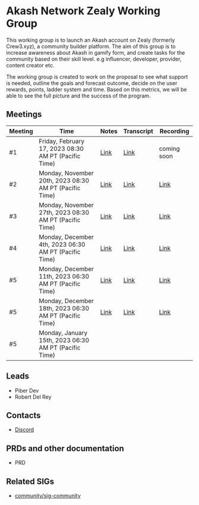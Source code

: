 # Akash Network Zealy Working Group

This working group is to launch an Akash account on Zealy (formerly Crew3.xyz), a community builder platform. The aim of this group is to increase awareness about Akash in gamify form, and create tasks for the community based on their skill level. e.g influencer, developer, provider, content creator etc. 

The working group is created to work on the proposal to see what support is needed, outline the goals and forecast outcome, decide on the user rewards, points, ladder system and time. Based on this metrics, we will be able to see the full picture and the success of the program. 
 


## Meetings

| Meeting | Time | Notes | Transcript | Recording
| --- | --- | --- | --- | --- |
| #1 | Friday, February 17, 2023 08:30 AM PT (Pacific Time)|[Link](https://github.com/akash-network/community/blob/main/wg-crew3/meetings/001-2023-02-17.md) |[Link](https://github.com/akash-network/community/blob/main/wg-crew3/meetings/001-2023-02-17.md#transcript) | coming soon
| #2 | Monday, November 20th, 2023 08:30 AM PT (Pacific Time)|[Link](https://github.com/akash-network/community/blob/main/wg-zealy/meetings/002-2023-11-20.md)|[Link](https://github.com/akash-network/community/blob/main/wg-zealy/meetings/002-2023-11-20.md#transcript)|[Link](https://omnv3rqpb3qrv5iw4tdpu2eipbonzvjr2khqiponlrtgftkwwybq.arweave.net/cxtdxg8O4Rr1FuTG-miIeFzc1THSjwQ9zVxmYs1WtgM)
| #3 | Monday, November 27th, 2023 08:30 AM PT (Pacific Time)|[Link](https://github.com/akash-network/community/blob/main/wg-zealy/meetings/003-2023-11-27.md)|[Link](https://github.com/akash-network/community/blob/main/wg-zealy/meetings/003-2023-11-27.md#transcript)|[Link](https://47vhtsd36l63wlteorhccwvklpzihemikfrxljg6mebv2myt7bzq.arweave.net/5-p5yHvy_bsuZHROIVqqW_KDkYhRY3Wk3mEDXTMT-HM)
| #4 | Monday, December 4th, 2023 06:30 AM PT (Pacific Time)|[Link](https://github.com/akash-network/community/blob/main/wg-zealy/meetings/004-2023-12-04.md)|[Link](https://github.com/akash-network/community/blob/main/wg-zealy/meetings/004-2023-12-04.md#transcript)|[Link](https://sq2ysituuvyyyeuuw7eawkdlbmvqpwtlkqkpogujyh5jfoxexosq.arweave.net/lDWJInSlcYwSlLfICyhrCysH2mtUFPcaicH6krrku6U)
| #5 | Monday, December 11th, 2023 06:30 AM PT (Pacific Time)|[Link](https://github.com/akash-network/community/blob/main/wg-zealy/meetings/005-2023-12-11.md)|[Link](https://github.com/akash-network/community/blob/main/wg-zealy/meetings/005-2023-12-11.md#transcript)|[Link](https://hp5novctzn3y56mrqix5wq3knexy4w24tk2ugahmstq2ofxzp57a.arweave.net/O_rXVFPLd475kYIv20NqaS-OW1yatUMA7JThpxb5f34)
| #5 | Monday, December 18th, 2023 06:30 AM PT (Pacific Time)|[Link](https://github.com/akash-network/community/blob/main/wg-zealy/meetings/006-2023-12-18.md)|[Link](https://github.com/akash-network/community/blob/main/wg-zealy/meetings/006-2023-12-18.md#transcript)|[Link](https://efn65ve3e5sebv7bhpgilvvzv23zx3ln6goskfwwrhj5rsmbludq.arweave.net/IVvu1JsnZEDX4TvMhda5rreb7W3xnSUW1onT2MmBXQc)
| #5 | Monday, January 15th, 2023 06:30 AM PT (Pacific Time)|||
## Leads

- Piber Dev
- Robert Del Rey

## Contacts

- [Discord](https://discord.gg/6ffnaGay) 


## PRDs and other documentation
- PRD

## Related SIGs

- [community/sig-community](sig-community)
